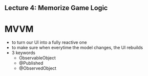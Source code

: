## Lecture 4: Memorize Game Logic
# MVVM
- to turn our UI into a fully reactive one
- to make sure when everytime the model changes, the UI rebuilds
- 3 keywords
	- ObservableObject
	- @Published
	- @ObservedObject
